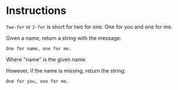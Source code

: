 # Instructions
`Two-fer` or `2-fer` is short for two for one. One for you and one for me.

Given a name, return a string with the message:
```
One for name, one for me.
```

Where "name" is the given name.

However, if the name is missing, return the string:
```
One for you, one for me.
```
